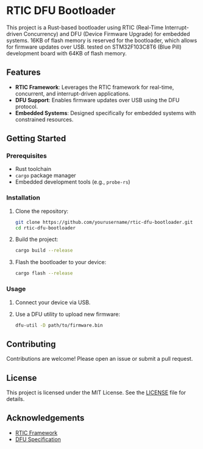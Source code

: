 # RTIC DFU Bootloader

This project is a Rust-based bootloader using RTIC (Real-Time Interrupt-driven Concurrency) and DFU (Device Firmware Upgrade) for embedded systems.
16KB of flash memory is reserved for the bootloader, which allows for firmware updates over USB.
tested on STM32F103C8T6 (Blue Pill) development board with 64KB of flash memory.

## Features

- **RTIC Framework**: Leverages the RTIC framework for real-time, concurrent, and interrupt-driven applications.
- **DFU Support**: Enables firmware updates over USB using the DFU protocol.
- **Embedded Systems**: Designed specifically for embedded systems with constrained resources.

## Getting Started

### Prerequisites

- Rust toolchain
- `cargo` package manager
- Embedded development tools (e.g., `probe-rs`)

### Installation

1. Clone the repository:

   ```sh
   git clone https://github.com/yourusername/rtic-dfu-bootloader.git
   cd rtic-dfu-bootloader
   ```

2. Build the project:

   ```sh
   cargo build --release
   ```

3. Flash the bootloader to your device:

   ```sh
   cargo flash --release
   ```

### Usage

1. Connect your device via USB.
2. Use a DFU utility to upload new firmware:

   ```sh
   dfu-util -D path/to/firmware.bin
   ```

## Contributing

Contributions are welcome! Please open an issue or submit a pull request.

## License

This project is licensed under the MIT License. See the [LICENSE](LICENSE) file for details.

## Acknowledgements

- [RTIC Framework](https://rtic.rs/)
- [DFU Specification](https://www.usb.org/document-library/device-firmware-upgrade-version-11)
